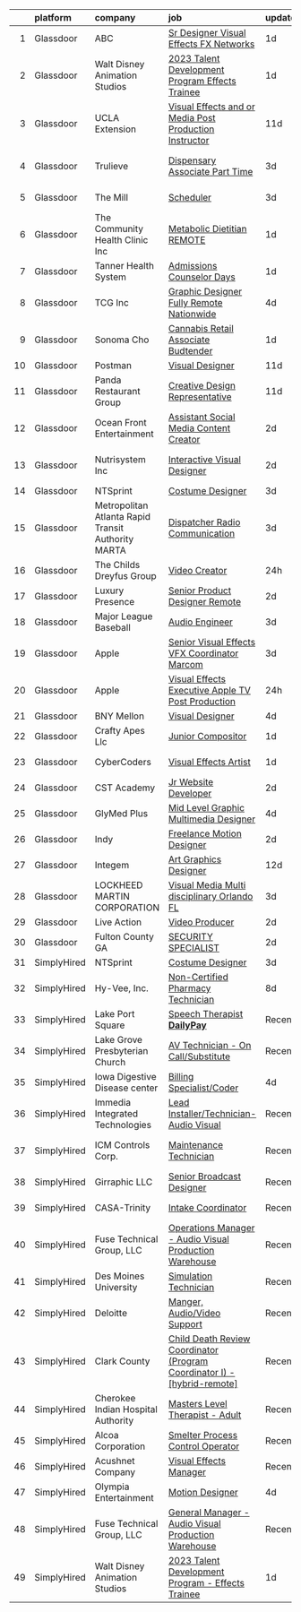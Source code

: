 

|    | platform    | company                                             | job                                                                                                                                                                                                                                                                                                                                                                                                                                                                                                                                                                                                                                                                                                                                                                                                                                                                                                                                                                                                                                                                                                                                                                                                                                                                                                                                                            | update_time   | location                     |
|---:|:------------|:----------------------------------------------------|:---------------------------------------------------------------------------------------------------------------------------------------------------------------------------------------------------------------------------------------------------------------------------------------------------------------------------------------------------------------------------------------------------------------------------------------------------------------------------------------------------------------------------------------------------------------------------------------------------------------------------------------------------------------------------------------------------------------------------------------------------------------------------------------------------------------------------------------------------------------------------------------------------------------------------------------------------------------------------------------------------------------------------------------------------------------------------------------------------------------------------------------------------------------------------------------------------------------------------------------------------------------------------------------------------------------------------------------------------------------|:--------------|:-----------------------------|
|  1 | Glassdoor   | ABC                                                 | [Sr  Designer  Visual Effects  FX Networks ](https://www.glassdoor.com/partner/jobListing.htm?pos=123&ao=1136043&s=58&guid=000001832b59674ab5167ae2a9ae4546&src=GD_JOB_AD&t=SR&vt=w&cs=1_d0529e73&cb=1662879623379&jobListingId=1008128862524&jrtk=3-0-1gclliprei150801-1gclliprtia2j800-76fb46310d1fe0e7-)                                                                                                                                                                                                                                                                                                                                                                                                                                                                                                                                                                                                                                                                                                                                                                                                                                                                                                                                                                                                                                                    | 1d            | Los Angeles, CA              |
|  2 | Glassdoor   | Walt Disney Animation Studios                       | [2023 Talent Development Program   Effects Trainee](https://www.glassdoor.com/partner/jobListing.htm?pos=105&ao=1136043&s=58&guid=000001832b59674ab5167ae2a9ae4546&src=GD_JOB_AD&t=SR&vt=w&cs=1_1ce635b8&cb=1662879623377&jobListingId=1008128862520&jrtk=3-0-1gclliprei150801-1gclliprtia2j800-75fffbc0dc0d6f25-)                                                                                                                                                                                                                                                                                                                                                                                                                                                                                                                                                                                                                                                                                                                                                                                                                                                                                                                                                                                                                                             | 1d            | Burbank, CA                  |
|  3 | Glassdoor   | UCLA Extension                                      | [Visual Effects and or Media Post Production Instructor](https://www.glassdoor.com/partner/jobListing.htm?pos=120&ao=1136043&s=58&guid=000001832b59674ab5167ae2a9ae4546&src=GD_JOB_AD&t=SR&vt=w&ea=1&cs=1_3940ea5e&cb=1662879623378&jobListingId=1008104587675&jrtk=3-0-1gclliprei150801-1gclliprtia2j800-bf0b009795d16ed5-)                                                                                                                                                                                                                                                                                                                                                                                                                                                                                                                                                                                                                                                                                                                                                                                                                                                                                                                                                                                                                                   | 11d           | Los Angeles, CA              |
|  4 | Glassdoor   | Trulieve                                            | [Dispensary Associate   Part Time](https://www.glassdoor.com/partner/jobListing.htm?pos=119&ao=1136043&s=58&guid=000001832b59674ab5167ae2a9ae4546&src=GD_JOB_AD&t=SR&vt=w&cs=1_3bbeacbe&cb=1662879623378&jobListingId=1008123938776&jrtk=3-0-1gclliprei150801-1gclliprtia2j800-262e38641f94abe1-)                                                                                                                                                                                                                                                                                                                                                                                                                                                                                                                                                                                                                                                                                                                                                                                                                                                                                                                                                                                                                                                              | 3d            | Panama City Beach, FL        |
|  5 | Glassdoor   | The Mill                                            | [Scheduler](https://www.glassdoor.com/partner/jobListing.htm?pos=121&ao=1136043&s=58&guid=000001832b59674ab5167ae2a9ae4546&src=GD_JOB_AD&t=SR&vt=w&ea=1&cs=1_f3f34ead&cb=1662879623378&jobListingId=1008124756577&jrtk=3-0-1gclliprei150801-1gclliprtia2j800-4f99fefba1b57c0f-)                                                                                                                                                                                                                                                                                                                                                                                                                                                                                                                                                                                                                                                                                                                                                                                                                                                                                                                                                                                                                                                                                | 3d            | Los Angeles, CA              |
|  6 | Glassdoor   | The Community Health Clinic  Inc                    | [Metabolic Dietitian   REMOTE](https://www.glassdoor.com/partner/jobListing.htm?pos=102&ao=1110586&s=58&guid=000001832b59674ab5167ae2a9ae4546&src=GD_JOB_AD&t=SR&vt=w&ea=1&cs=1_4add1de0&cb=1662879623377&jobListingId=1008129165271&cpc=723ADC3DFE402989&jrtk=3-0-1gclliprei150801-1gclliprtia2j800-6162d7648cb47b75--6NYlbfkN0D0ZqxdZg2TwcIemQ4yr89eGinLCR7bn2QHXosobzuZIBtE5v5Cx1iP1Z2vAql7G_vmUliSohCFXoDOjoQ1rl3AVCvrGk-04b8aLmq1WeKpYfodDL86er3h6goIIyvREiieAYqn5ExYT4dcsYwLeiEpYyln9Vu3DyawduH4Thp0SBq4iq1NQBGAvKAxFW2vamEofvSeIGxvGxzB1hvi_it_vM0k8pSFZwasRYYb8H8LgsIY6fz3jbrGYvTtaVEYqBokxLSokkcgC3dT_6pYwuqUPT0blcIbbW7r8oV9V1vtAsxy-n53Nb11MJeNxA84l1fXEhB_2QUnGr4fmVP0bHgrxBkN-iPmwAAD05_I2Ul0bqA_upjPZ5GGkA8xKUKeYeNSZgq-24ba-Ajaek_oMLtQBkNSWxaynKJxvwH9HQakDN-3begy2Rszjak7WnWtMSRaB7nbCA_Ywe_rWAq1E74YfNIaXTgDzdEQKeS-hB9tRgiQGY3Otc66iz6GpcKXFgM%3D)                                                                                                                                                                                                                                                                                                                                                                                                                                                                                          | 1d            | Remote                       |
|  7 | Glassdoor   | Tanner Health System                                | [Admissions Counselor  Days ](https://www.glassdoor.com/partner/jobListing.htm?pos=124&ao=1136043&s=58&guid=000001832b59674ab5167ae2a9ae4546&src=GD_JOB_AD&t=SR&vt=w&ea=1&cs=1_9b0cf614&cb=1662879623379&jobListingId=1008129479590&jrtk=3-0-1gclliprei150801-1gclliprtia2j800-2915852988d3cb0c-)                                                                                                                                                                                                                                                                                                                                                                                                                                                                                                                                                                                                                                                                                                                                                                                                                                                                                                                                                                                                                                                              | 1d            | Villa Rica, GA               |
|  8 | Glassdoor   | TCG  Inc                                            | [Graphic Designer  Fully Remote  Nationwide ](https://www.glassdoor.com/partner/jobListing.htm?pos=122&ao=1136043&s=58&guid=000001832b59674ab5167ae2a9ae4546&src=GD_JOB_AD&t=SR&vt=w&ea=1&cs=1_73305204&cb=1662879623379&jobListingId=1008121486852&jrtk=3-0-1gclliprei150801-1gclliprtia2j800-5c16f51c8a98395e-)                                                                                                                                                                                                                                                                                                                                                                                                                                                                                                                                                                                                                                                                                                                                                                                                                                                                                                                                                                                                                                              | 4d            | Remote                       |
|  9 | Glassdoor   | Sonoma Cho                                          | [Cannabis Retail Associate  Budtender ](https://www.glassdoor.com/partner/jobListing.htm?pos=114&ao=1136043&s=58&guid=000001832b59674ab5167ae2a9ae4546&src=GD_JOB_AD&t=SR&vt=w&ea=1&cs=1_7a82e964&cb=1662879623378&jobListingId=1008128532437&jrtk=3-0-1gclliprei150801-1gclliprtia2j800-c4420f39f2155be2-)                                                                                                                                                                                                                                                                                                                                                                                                                                                                                                                                                                                                                                                                                                                                                                                                                                                                                                                                                                                                                                                    | 1d            | Santa Rosa, CA               |
| 10 | Glassdoor   | Postman                                             | [Visual Designer](https://www.glassdoor.com/partner/jobListing.htm?pos=107&ao=1136043&s=58&guid=000001832b59674ab5167ae2a9ae4546&src=GD_JOB_AD&t=SR&vt=w&cs=1_3e49d3ad&cb=1662879623377&jobListingId=1008104125295&jrtk=3-0-1gclliprei150801-1gclliprtia2j800-9d7b695bc4bc07c7-)                                                                                                                                                                                                                                                                                                                                                                                                                                                                                                                                                                                                                                                                                                                                                                                                                                                                                                                                                                                                                                                                               | 11d           | Remote                       |
| 11 | Glassdoor   | Panda Restaurant Group                              | [Creative Design Representative](https://www.glassdoor.com/partner/jobListing.htm?pos=128&ao=1136043&s=58&guid=000001832b59674ab5167ae2a9ae4546&src=GD_JOB_AD&t=SR&vt=w&cs=1_b1fc7bd8&cb=1662879623379&jobListingId=1008104314954&jrtk=3-0-1gclliprei150801-1gclliprtia2j800-5ddc5034bcfa576e-)                                                                                                                                                                                                                                                                                                                                                                                                                                                                                                                                                                                                                                                                                                                                                                                                                                                                                                                                                                                                                                                                | 11d           | Rosemead, CA                 |
| 12 | Glassdoor   | Ocean Front Entertainment                           | [Assistant Social Media Content Creator](https://www.glassdoor.com/partner/jobListing.htm?pos=129&ao=1136043&s=58&guid=000001832b59674ab5167ae2a9ae4546&src=GD_JOB_AD&t=SR&vt=w&ea=1&cs=1_86439851&cb=1662879623379&jobListingId=1008126352203&jrtk=3-0-1gclliprei150801-1gclliprtia2j800-1bebf6812dc58bfe-)                                                                                                                                                                                                                                                                                                                                                                                                                                                                                                                                                                                                                                                                                                                                                                                                                                                                                                                                                                                                                                                   | 2d            | Gardena, CA                  |
| 13 | Glassdoor   | Nutrisystem  Inc                                    | [Interactive Visual Designer](https://www.glassdoor.com/partner/jobListing.htm?pos=127&ao=1136043&s=58&guid=000001832b59674ab5167ae2a9ae4546&src=GD_JOB_AD&t=SR&vt=w&ea=1&cs=1_7585e457&cb=1662879623379&jobListingId=1008126712174&jrtk=3-0-1gclliprei150801-1gclliprtia2j800-2d8997403255bf90-)                                                                                                                                                                                                                                                                                                                                                                                                                                                                                                                                                                                                                                                                                                                                                                                                                                                                                                                                                                                                                                                              | 2d            | Fort Washington, PA          |
| 14 | Glassdoor   | NTSprint                                            | [Costume Designer](https://www.glassdoor.com/partner/jobListing.htm?pos=112&ao=1136043&s=58&guid=000001832b59674ab5167ae2a9ae4546&src=GD_JOB_AD&t=SR&vt=w&ea=1&cs=1_8ca698e5&cb=1662879623378&jobListingId=1008125068997&jrtk=3-0-1gclliprei150801-1gclliprtia2j800-c91b35fba03e95ee-)                                                                                                                                                                                                                                                                                                                                                                                                                                                                                                                                                                                                                                                                                                                                                                                                                                                                                                                                                                                                                                                                         | 3d            | Remote                       |
| 15 | Glassdoor   | Metropolitan Atlanta Rapid Transit Authority  MARTA | [Dispatcher Radio Communication](https://www.glassdoor.com/partner/jobListing.htm?pos=116&ao=1136043&s=58&guid=000001832b59674ab5167ae2a9ae4546&src=GD_JOB_AD&t=SR&vt=w&cs=1_060683b0&cb=1662879623378&jobListingId=1008124653268&jrtk=3-0-1gclliprei150801-1gclliprtia2j800-59d1e2ffe0d950bb-)                                                                                                                                                                                                                                                                                                                                                                                                                                                                                                                                                                                                                                                                                                                                                                                                                                                                                                                                                                                                                                                                | 3d            | Atlanta, GA                  |
| 16 | Glassdoor   | The Childs Dreyfus Group                            | [Video Creator](https://www.glassdoor.com/partner/jobListing.htm?pos=110&ao=1136043&s=58&guid=000001832b59674ab5167ae2a9ae4546&src=GD_JOB_AD&t=SR&vt=w&ea=1&cs=1_d18db6d9&cb=1662879623378&jobListingId=1008130552471&jrtk=3-0-1gclliprei150801-1gclliprtia2j800-2b3fa6dd7eb320e3-)                                                                                                                                                                                                                                                                                                                                                                                                                                                                                                                                                                                                                                                                                                                                                                                                                                                                                                                                                                                                                                                                            | 24h           | Remote                       |
| 17 | Glassdoor   | Luxury Presence                                     | [Senior Product Designer   Remote](https://www.glassdoor.com/partner/jobListing.htm?pos=125&ao=1136043&s=58&guid=000001832b59674ab5167ae2a9ae4546&src=GD_JOB_AD&t=SR&vt=w&ea=1&cs=1_1a874da1&cb=1662879623379&jobListingId=1008128142110&jrtk=3-0-1gclliprei150801-1gclliprtia2j800-f06815a8a0af24aa-)                                                                                                                                                                                                                                                                                                                                                                                                                                                                                                                                                                                                                                                                                                                                                                                                                                                                                                                                                                                                                                                         | 2d            | Remote                       |
| 18 | Glassdoor   | Major League Baseball                               | [Audio Engineer](https://www.glassdoor.com/partner/jobListing.htm?pos=118&ao=1136043&s=58&guid=000001832b59674ab5167ae2a9ae4546&src=GD_JOB_AD&t=SR&vt=w&cs=1_916fd378&cb=1662879623378&jobListingId=1008123442264&jrtk=3-0-1gclliprei150801-1gclliprtia2j800-1bef5bcf6363f42c-)                                                                                                                                                                                                                                                                                                                                                                                                                                                                                                                                                                                                                                                                                                                                                                                                                                                                                                                                                                                                                                                                                | 3d            | Secaucus, NJ                 |
| 19 | Glassdoor   | Apple                                               | [Senior Visual Effects  VFX  Coordinator  Marcom](https://www.glassdoor.com/partner/jobListing.htm?pos=106&ao=1136043&s=58&guid=000001832b59674ab5167ae2a9ae4546&src=GD_JOB_AD&t=SR&vt=w&cs=1_e129946a&cb=1662879623377&jobListingId=1008124951461&jrtk=3-0-1gclliprei150801-1gclliprtia2j800-177502a4d392399e-)                                                                                                                                                                                                                                                                                                                                                                                                                                                                                                                                                                                                                                                                                                                                                                                                                                                                                                                                                                                                                                               | 3d            | Cupertino, CA                |
| 20 | Glassdoor   | Apple                                               | [Visual Effects Executive  Apple TV  Post Production](https://www.glassdoor.com/partner/jobListing.htm?pos=108&ao=1136043&s=58&guid=000001832b59674ab5167ae2a9ae4546&src=GD_JOB_AD&t=SR&vt=w&cs=1_fb24defb&cb=1662879623378&jobListingId=1008130984242&jrtk=3-0-1gclliprei150801-1gclliprtia2j800-cef1915e59ab6a75-)                                                                                                                                                                                                                                                                                                                                                                                                                                                                                                                                                                                                                                                                                                                                                                                                                                                                                                                                                                                                                                           | 24h           | Culver City, CA              |
| 21 | Glassdoor   | BNY Mellon                                          | [Visual Designer](https://www.glassdoor.com/partner/jobListing.htm?pos=109&ao=1136043&s=58&guid=000001832b59674ab5167ae2a9ae4546&src=GD_JOB_AD&t=SR&vt=w&cs=1_030e1aaa&cb=1662879623378&jobListingId=1008121553502&jrtk=3-0-1gclliprei150801-1gclliprtia2j800-3c0ffda2180d26eb-)                                                                                                                                                                                                                                                                                                                                                                                                                                                                                                                                                                                                                                                                                                                                                                                                                                                                                                                                                                                                                                                                               | 4d            | Boston, MA                   |
| 22 | Glassdoor   | Crafty Apes Llc                                     | [Junior Compositor](https://www.glassdoor.com/partner/jobListing.htm?pos=130&ao=1136043&s=58&guid=000001832b59674ab5167ae2a9ae4546&src=GD_JOB_AD&t=SR&vt=w&ea=1&cs=1_209bbd33&cb=1662879623379&jobListingId=1008129990094&jrtk=3-0-1gclliprei150801-1gclliprtia2j800-93a6c730a7a74440-)                                                                                                                                                                                                                                                                                                                                                                                                                                                                                                                                                                                                                                                                                                                                                                                                                                                                                                                                                                                                                                                                        | 1d            | Manhattan                    |
| 23 | Glassdoor   | CyberCoders                                         | [Visual Effects Artist](https://www.glassdoor.com/partner/jobListing.htm?pos=103&ao=1110586&s=58&guid=000001832b59674ab5167ae2a9ae4546&src=GD_JOB_AD&t=SR&vt=w&ea=1&cs=1_73fb666e&cb=1662879623377&jobListingId=1008130292891&cpc=32EE424DE2B657EB&jrtk=3-0-1gclliprei150801-1gclliprtia2j800-d62ada0934a60f15--6NYlbfkN0CpFJQzrgRR8WqXWK1qKKEqALWJw739KlKqr2H-MSI4eoBlI4EFrmor2FYZMP3muM2IWa6aK1nUKldDDb-ud935TrBEnWlOUihfr8NTPPHFoOeAqhCVcYY9FDnmP9-hTMybqc3kvZ0pGhYPKzIlJcNqQPocWYM_40U-DM5o6ovOlRub2p5Ii6OCqR_owycpcvEh2CowuwNztJdVMYdB-vtLDMXcqmmETjpe6xy5qzXHw-QOW_1v24QgvPkbfkt9B2yiDusZiwH4hbwdTWPk1G20yEyX1fSPRbhz8pdzQgG9P52pZWBwtr3ddXckjqm9EUy_LOkUPKW45EGvuUvOl3UqYq6qDwz5b38stgeh9BMLrLw05BjxCvTAuJ49Zv_qmDoCR_hTSxVB8MaBvG4Kyn7Rt6z7XTZYka8erXqPlQreiXAE1ZfhzrfM8Yq6hFvlUURkucCbYLO4K7-SP0KRa3oizcajG3dHl4eySG_kSvs54nLkbWZbcrMzZHORmGGQmeOb4woQB4cxDSpO5WBGJE8PppmK0iunnUeeYPdpc_916Z6N6gdIrUXfZaCkKkMwCSZD3HCvNBpnUhFIAHUEsd2oAdDtEMPvvstxUaB4ucoq13-FeKAPbHqPLrF6mF9iB7oRF6QJkPcG3tdbpJomKYl7QOFYyVKe9MrFUtnXlBElD4y6QCaQIXTpBb-6lSdS28u65oJYfcaQlW64EDvvBTlG8ChNYwuEEpBG2h4btADKwzUnQYyuh_AYHh44b6riFJFiB5tITvvYaZrXEX5K-VjoHPTQHEScZc5sZpF_u94qhcSyUkI9ZFBhgoa24PW27GYKKz6ogcR8GQAaoFLM1JG_QmjqrdAPxjCx3a5FqOAQMwKQr2nqHxNUfSC5Kd4p0TIHTvmpuwmeZNnoTROXwkqRS3jHXMaiB27Kxi8TCHr6Ve4k0IiTqTI8gRStFFZB4L_GO9H8NMirZsY5YIR_20iC9kwnh-rqUhg%3D) | 1d            | Los Angeles, CA              |
| 24 | Glassdoor   | CST Academy                                         | [Jr  Website Developer](https://www.glassdoor.com/partner/jobListing.htm?pos=104&ao=1110586&s=58&guid=000001832b59674ab5167ae2a9ae4546&src=GD_JOB_AD&t=SR&vt=w&ea=1&cs=1_8335acd0&cb=1662879623377&jobListingId=1008126352566&jrtk=3-0-1gclliprei150801-1gclliprtia2j800-c86b78201b06aef2--6NYlbfkN0C60gHVp4b0cpydo70zk1zETvfRoIYrIsAoH2nkjqitC2L5GdziIH9EvRNPiMzpp2DU9b0Hs7OcadXNnJ6quXLU_EZ5KPeRuLj0pkKA8gre9acPMPG-hih8rHmy_m5FFh_ITl9REj7H9AWWgHDvjhQ0Xy4EbA221kLx2rieavi6gI6WRYNRobg6pcNuyeXQnM-jfKDVpRM8c41i0oLiyRb4-HUEQZwzgZMcJc05YomPGJFcQzHIZzaPKmmWvt9ck7McigG1woHCiSYAA5KNnySajprFyHOJrb3OnVa_MbJQ9Q_1I6-JekJku5DHyoz-9ct2SF_zlwPf1a890Y2wuBTwCZkW4UhSVT8s1CVgn_XvQcuCNRq3F4yRqxEkypf6rwHtVjyj-PQ-JyVNmD2_gZ55eVBxg5P15AkOddh9fZuG8DVOPhgXSefhdAF3nJ5kczAZCSoj5DQDkYBf4QvgUtcDc0uRLUyg1cVQMJwLNzqWrj0sL3h0Zcjz)                                                                                                                                                                                                                                                                                                                                                                                                                                                                                                                                    | 2d            | Chicago, IL                  |
| 25 | Glassdoor   | GlyMed Plus                                         | [Mid Level Graphic Multimedia Designer](https://www.glassdoor.com/partner/jobListing.htm?pos=101&ao=1110586&s=58&guid=000001832b59674ab5167ae2a9ae4546&src=GD_JOB_AD&t=SR&vt=w&ea=1&cs=1_ff439ea0&cb=1662879623377&jobListingId=1008120966594&cpc=4050D81B60456B41&jrtk=3-0-1gclliprei150801-1gclliprtia2j800-5daef253e4ddcdec--6NYlbfkN0D0HV2yTz4X40il03i7B4p6zykbhPAjdO74rASSGNohSlnBnS_mZy5ah4d_eMjiqjCOiZOfr_-vB8_yhAp9oQwH0NPuwVrEIZaHPF5kUZ7HjgZP1wz3Qco-ivymLUQ4g7nvrbJfNSDeoPtN6blJG6FY4prihzewB1x9irE-nuJEmt9Tr6BpfjjHf5fhW50oyorS9nsvJLZ4UfqdFm-rU_6SrKt2EqKghRh33w_Ll289l-amzQN7vmTZZ2Q3o2YSy_DsEnkkaxup6HJU2D8Ly36kSTPJmERzwcGLlTlbSRoLIb_auMihoFcq4O1kHPB20X7YYHOpdB4gSP4VWkG3HMr5X4fAGFp0de-ooV5JRhA_e-2bMhboYGu4BrgznlnhE__ZXkAjt5w9_k34wx4Gahz5Jpjgg97DB2A8TKHqPJnVCRGSWuk0up7mW4zWzjkaFLBtyIwqunkciDPLMs9hGLswMqYEq9K7SvtU_PGNm4pghYMZhwD0KTAnHbyIHUytDO8%3D)                                                                                                                                                                                                                                                                                                                                                                                                                                                                                 | 4d            | Provo, UT                    |
| 26 | Glassdoor   | Indy                                                | [Freelance Motion Designer](https://www.glassdoor.com/partner/jobListing.htm?pos=115&ao=1136043&s=58&guid=000001832b59674ab5167ae2a9ae4546&src=GD_JOB_AD&t=SR&vt=w&ea=1&cs=1_3d2456dc&cb=1662879623378&jobListingId=1008126044232&jrtk=3-0-1gclliprei150801-1gclliprtia2j800-b6862fded3167529-)                                                                                                                                                                                                                                                                                                                                                                                                                                                                                                                                                                                                                                                                                                                                                                                                                                                                                                                                                                                                                                                                | 2d            | Remote                       |
| 27 | Glassdoor   | Integem                                             | [Art Graphics Designer](https://www.glassdoor.com/partner/jobListing.htm?pos=117&ao=1136043&s=58&guid=000001832b59674ab5167ae2a9ae4546&src=GD_JOB_AD&t=SR&vt=w&ea=1&cs=1_29dba68f&cb=1662879623378&jobListingId=1008102053275&jrtk=3-0-1gclliprei150801-1gclliprtia2j800-db0b9712246398b2-)                                                                                                                                                                                                                                                                                                                                                                                                                                                                                                                                                                                                                                                                                                                                                                                                                                                                                                                                                                                                                                                                    | 12d           | Remote                       |
| 28 | Glassdoor   | LOCKHEED MARTIN CORPORATION                         | [Visual Media  Multi disciplinary    Orlando FL](https://www.glassdoor.com/partner/jobListing.htm?pos=113&ao=1136043&s=58&guid=000001832b59674ab5167ae2a9ae4546&src=GD_JOB_AD&t=SR&vt=w&cs=1_c92923eb&cb=1662879623378&jobListingId=1008124608362&jrtk=3-0-1gclliprei150801-1gclliprtia2j800-815c2244c40efb95-)                                                                                                                                                                                                                                                                                                                                                                                                                                                                                                                                                                                                                                                                                                                                                                                                                                                                                                                                                                                                                                                | 3d            | Orlando, FL                  |
| 29 | Glassdoor   | Live Action                                         | [Video Producer](https://www.glassdoor.com/partner/jobListing.htm?pos=126&ao=1136043&s=58&guid=000001832b59674ab5167ae2a9ae4546&src=GD_JOB_AD&t=SR&vt=w&ea=1&cs=1_50114993&cb=1662879623379&jobListingId=1008125979357&jrtk=3-0-1gclliprei150801-1gclliprtia2j800-416de088a594df44-)                                                                                                                                                                                                                                                                                                                                                                                                                                                                                                                                                                                                                                                                                                                                                                                                                                                                                                                                                                                                                                                                           | 2d            | Remote                       |
| 30 | Glassdoor   | Fulton County  GA                                   | [SECURITY SPECIALIST](https://www.glassdoor.com/partner/jobListing.htm?pos=111&ao=1136043&s=58&guid=000001832b59674ab5167ae2a9ae4546&src=GD_JOB_AD&t=SR&vt=w&cs=1_7cf7c971&cb=1662879623378&jobListingId=1008127840540&jrtk=3-0-1gclliprei150801-1gclliprtia2j800-ea68b515ccc8c401-)                                                                                                                                                                                                                                                                                                                                                                                                                                                                                                                                                                                                                                                                                                                                                                                                                                                                                                                                                                                                                                                                           | 2d            | United States                |
| 31 | SimplyHired | NTSprint                                            | [Costume Designer](https://www.simplyhired.com/job/19-YVuGfFq1tbqiwo9RRNoNhEP-CMf_alYp2ugT-1AMpJ8Krc6ziDQ?q=visual+effects)                                                                                                                                                                                                                                                                                                                                                                                                                                                                                                                                                                                                                                                                                                                                                                                                                                                                                                                                                                                                                                                                                                                                                                                                                                    | 3d            | Remote                       |
| 32 | SimplyHired | Hy-Vee, Inc.                                        | [Non-Certified Pharmacy Technician](https://www.simplyhired.com/job/cjdDyCuh5S78-xFu4aNh-JYQ_3MlhCFHU2W6oxfFTaFE0JFefPxniQ?q=visual+effects)                                                                                                                                                                                                                                                                                                                                                                                                                                                                                                                                                                                                                                                                                                                                                                                                                                                                                                                                                                                                                                                                                                                                                                                                                   | 8d            | Des Moines, IA +34 locations |
| 33 | SimplyHired | Lake Port Square                                    | [Speech Therapist **DailyPay**](https://www.simplyhired.com/job/UnbmGA5ask0d3rqUECA3Vus0b1qHb1rsdbo-W4HeVzi_DQ2TQoAJ7Q?q=visual+effects)                                                                                                                                                                                                                                                                                                                                                                                                                                                                                                                                                                                                                                                                                                                                                                                                                                                                                                                                                                                                                                                                                                                                                                                                                       | Recently      | Leesburg, FL                 |
| 34 | SimplyHired | Lake Grove Presbyterian Church                      | [AV Technician - On Call/Substitute](https://www.simplyhired.com/job/tb9Lp_96v5nuqnhe0ZYtbeKN6hRlb-jVRHz1dLdsFAKeVM_Axvfv9Q?q=visual+effects)                                                                                                                                                                                                                                                                                                                                                                                                                                                                                                                                                                                                                                                                                                                                                                                                                                                                                                                                                                                                                                                                                                                                                                                                                  | Recently      | Lake Oswego, OR              |
| 35 | SimplyHired | Iowa Digestive Disease center                       | [Billing Specialist/Coder](https://www.simplyhired.com/job/Y8Gq9MbtAx6jd1GN00BPAi1tJPc1xrWG3PUO9pnl5cw2wkgI19F2Cw?q=visual+effects)                                                                                                                                                                                                                                                                                                                                                                                                                                                                                                                                                                                                                                                                                                                                                                                                                                                                                                                                                                                                                                                                                                                                                                                                                            | 4d            | Clive, IA                    |
| 36 | SimplyHired | Immedia Integrated Technologies                     | [Lead Installer/Technician-Audio Visual](https://www.simplyhired.com/job/IL_TH2SXPlz2tOw2DDE_I22xSpEewZlkJne33ZaAXd-CmCI5oTmI_A?q=visual+effects)                                                                                                                                                                                                                                                                                                                                                                                                                                                                                                                                                                                                                                                                                                                                                                                                                                                                                                                                                                                                                                                                                                                                                                                                              | Recently      | Scottsdale, AZ               |
| 37 | SimplyHired | ICM Controls Corp.                                  | [Maintenance Technician](https://www.simplyhired.com/job/MKpG2-bxhWXWB1ZMYVBf2c8_MdwqLVLyq7l2CTEvE-p4OflQd93yUA?q=visual+effects)                                                                                                                                                                                                                                                                                                                                                                                                                                                                                                                                                                                                                                                                                                                                                                                                                                                                                                                                                                                                                                                                                                                                                                                                                              | Recently      | North Syracuse, NY           |
| 38 | SimplyHired | Girraphic LLC                                       | [Senior Broadcast Designer](https://www.simplyhired.com/job/fdtVv98VgJcLk1dKQRpSlJ1u8mn8l5ofLqE1u1ffRigiBtoFDmH6tg?q=visual+effects)                                                                                                                                                                                                                                                                                                                                                                                                                                                                                                                                                                                                                                                                                                                                                                                                                                                                                                                                                                                                                                                                                                                                                                                                                           | Recently      | Englewood, CO                |
| 39 | SimplyHired | CASA-Trinity                                        | [Intake Coordinator](https://www.simplyhired.com/job/rBM9NTR0W2riaPH90ygwB6Dd7AYyQ255iVjF5NZhuehOb36BXcI4lg?q=visual+effects)                                                                                                                                                                                                                                                                                                                                                                                                                                                                                                                                                                                                                                                                                                                                                                                                                                                                                                                                                                                                                                                                                                                                                                                                                                  | Recently      | Dansville, NY                |
| 40 | SimplyHired | Fuse Technical Group, LLC                           | [Operations Manager - Audio Visual Production Warehouse](https://www.simplyhired.com/job/tnHLy1gKfcTHYXpevG2WFrxVubCLHDHTveVaeoNjsOOaG9G8J6KqRA?q=visual+effects)                                                                                                                                                                                                                                                                                                                                                                                                                                                                                                                                                                                                                                                                                                                                                                                                                                                                                                                                                                                                                                                                                                                                                                                              | Recently      | Nashville, TN                |
| 41 | SimplyHired | Des Moines University                               | [Simulation Technician](https://www.simplyhired.com/job/E7Y2R-eiuKdIH48nyFVv8CY5PMtm72jhk0GOCW_VqGIeMpaj8nadOg?q=visual+effects)                                                                                                                                                                                                                                                                                                                                                                                                                                                                                                                                                                                                                                                                                                                                                                                                                                                                                                                                                                                                                                                                                                                                                                                                                               | Recently      | Des Moines, IA               |
| 42 | SimplyHired | Deloitte                                            | [Manger, Audio/Video Support](https://www.simplyhired.com/job/7PWq0afX2Kb27pR31GcG5ShyTyJXnV0Z9gicHDizH0pOSaJe9OFCzQ?q=visual+effects)                                                                                                                                                                                                                                                                                                                                                                                                                                                                                                                                                                                                                                                                                                                                                                                                                                                                                                                                                                                                                                                                                                                                                                                                                         | Recently      | Des Moines, IA +97 locations |
| 43 | SimplyHired | Clark County                                        | [Child Death Review Coordinator (Program Coordinator I) - [hybrid-remote]](https://www.simplyhired.com/job/DTnlS6MwK5F8DhvMCHV0bQKRgkTiFr25qNQeG55sDQK8J_7wNcGt0w?q=visual+effects)                                                                                                                                                                                                                                                                                                                                                                                                                                                                                                                                                                                                                                                                                                                                                                                                                                                                                                                                                                                                                                                                                                                                                                            | Recently      | Vancouver, WA                |
| 44 | SimplyHired | Cherokee Indian Hospital Authority                  | [Masters Level Therapist - Adult](https://www.simplyhired.com/job/Zb1f9ndDfCV9DwGpRQtBDaD502p99LL1Fuxm0qJ1PxK8iNIQhLI8UA?q=visual+effects)                                                                                                                                                                                                                                                                                                                                                                                                                                                                                                                                                                                                                                                                                                                                                                                                                                                                                                                                                                                                                                                                                                                                                                                                                     | Recently      | Cherokee, NC                 |
| 45 | SimplyHired | Alcoa Corporation                                   | [Smelter Process Control Operator](https://www.simplyhired.com/job/iVX_S0xIgyNdtdpmwbQhgZxqWwlYh6KHOy_D142bzniZGjQbCNeU9w?q=visual+effects)                                                                                                                                                                                                                                                                                                                                                                                                                                                                                                                                                                                                                                                                                                                                                                                                                                                                                                                                                                                                                                                                                                                                                                                                                    | Recently      | Newburgh, IN                 |
| 46 | SimplyHired | Acushnet Company                                    | [Visual Effects Manager](https://www.simplyhired.com/job/CuABau9b_msg9dMhS1-8HJDFCUvMom7UXnkcnC1IBkhC-rO3cuhcpg?q=visual+effects)                                                                                                                                                                                                                                                                                                                                                                                                                                                                                                                                                                                                                                                                                                                                                                                                                                                                                                                                                                                                                                                                                                                                                                                                                              | Recently      | Carlsbad, CA                 |
| 47 | SimplyHired | Olympia Entertainment                               | [Motion Designer](https://www.simplyhired.com/job/Wn-iVu-VDVenUcQjJsrZDckbFJzNWggFCKlD0XhHk22z41oGSEBtGg?q=visual+effects)                                                                                                                                                                                                                                                                                                                                                                                                                                                                                                                                                                                                                                                                                                                                                                                                                                                                                                                                                                                                                                                                                                                                                                                                                                     | 4d            | Detroit, MI                  |
| 48 | SimplyHired | Fuse Technical Group, LLC                           | [General Manager - Audio Visual Production Warehouse](https://www.simplyhired.com/job/uwh73Vqx0KatgDFKheVkztXycL_dptPi7NWL5R2VN0f9iznoyT9EQw?q=visual+effects)                                                                                                                                                                                                                                                                                                                                                                                                                                                                                                                                                                                                                                                                                                                                                                                                                                                                                                                                                                                                                                                                                                                                                                                                 | Recently      | Nashville, TN                |
| 49 | SimplyHired | Walt Disney Animation Studios                       | [2023 Talent Development Program - Effects Trainee](https://www.simplyhired.com/job/k7QaaEqp7TmEa3jXen8ZaLA72-VIl7q8yQKRCTMW1ra4Rwm0rvvhpQ?q=visual+effects)                                                                                                                                                                                                                                                                                                                                                                                                                                                                                                                                                                                                                                                                                                                                                                                                                                                                                                                                                                                                                                                                                                                                                                                                   | 1d            | Burbank, CA                  |